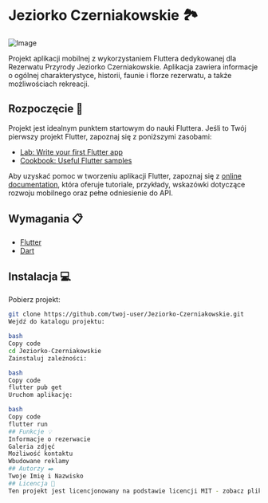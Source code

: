 # Jeziorko Czerniakowskie 🏞️

![Image](https://link-do-obrazka)

Projekt aplikacji mobilnej z wykorzystaniem Fluttera dedykowanej dla Rezerwatu Przyrody Jeziorko Czerniakowskie. Aplikacja zawiera informacje o ogólnej charakterystyce, historii, faunie i florze rezerwatu, a także możliwościach rekreacji.

## Rozpoczęcie 🚀

Projekt jest idealnym punktem startowym do nauki Fluttera. Jeśli to Twój pierwszy projekt Flutter, zapoznaj się z poniższymi zasobami:

- [Lab: Write your first Flutter app](https://docs.flutter.dev/get-started/codelab)
- [Cookbook: Useful Flutter samples](https://docs.flutter.dev/cookbook)

Aby uzyskać pomoc w tworzeniu aplikacji Flutter, zapoznaj się z [online documentation](https://docs.flutter.dev/), która oferuje tutoriale, przykłady, wskazówki dotyczące rozwoju mobilnego oraz pełne odniesienie do API.

## Wymagania 📋

- [Flutter](https://flutter.dev)
- [Dart](https://dart.dev)

## Instalacja 💻

Pobierz projekt:

```bash
git clone https://github.com/twoj-user/Jeziorko-Czerniakowskie.git
Wejdź do katalogu projektu:

bash
Copy code
cd Jeziorko-Czerniakowskie
Zainstaluj zależności:

bash
Copy code
flutter pub get
Uruchom aplikację:

bash
Copy code
flutter run
## Funkcje 💡
Informacje o rezerwacie
Galeria zdjęć
Możliwość kontaktu
Wbudowane reklamy
## Autorzy ✒️
Twoje Imię i Nazwisko
## Licencja 📄
Ten projekt jest licencjonowany na podstawie licencji MIT - zobacz plik LICENSE.md aby uzyskać szczegóły.
